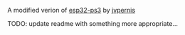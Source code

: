 A modified verion of [esp32-ps3](https://github.com/jvpernis/esp32-ps3) by [jvpernis](https://github.com/jvpernis)

TODO: update readme with something more appropriate...
